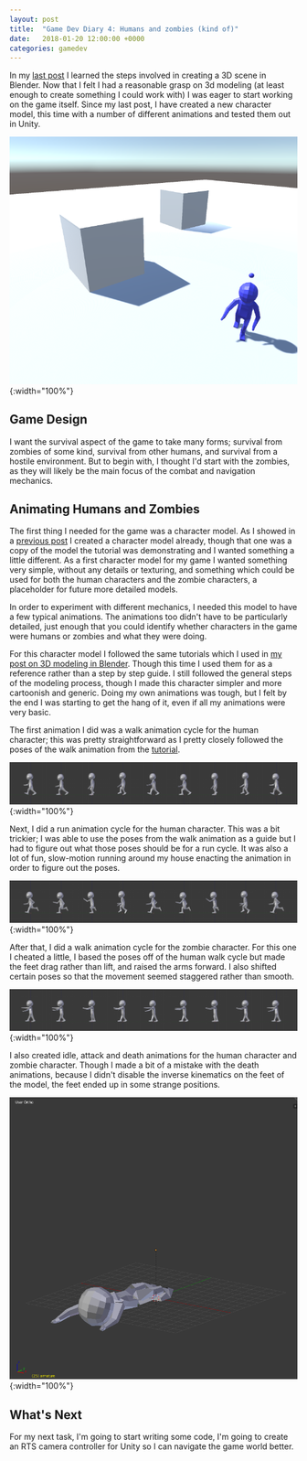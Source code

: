 ```yaml
---
layout: post
title:  "Game Dev Diary 4: Humans and zombies (kind of)"
date:   2018-01-20 12:00:00 +0000
categories: gamedev
---
```


In my [last post][previous-post] I learned the steps involved in creating a 3D scene in Blender. Now that I felt I had a reasonable grasp on 3d modeling (at least enough to create something I could work with) I was eager to start working on the game itself. Since my last post, I have created a new character model, this time with a number of different animations and tested them out in Unity.

![alt text](https://github.com/AerialMantis/aerialmantis.github.io/raw/master/images/game-dev-diary-4/animations-in-unity.png "Human walk animation in Unity"){:width="100%"}

## Game Design

I want the survival aspect of the game to take many forms; survival from zombies of some kind, survival from other humans, and survival from a hostile environment. But to begin with, I thought I'd start with the zombies, as they will likely be the main focus of the combat and navigation mechanics.

## Animating Humans and Zombies

The first thing I needed for the game was a character model. As I showed in a [previous post][post-on-3d-modelling] I created a character model already, though that one was a copy of the model the tutorial was demonstrating and I wanted something a little different. As a first character model for my game I wanted something very simple, without any details or texturing, and something which could be used for both the human characters and the zombie characters, a placeholder for future more detailed models.

In order to experiment with different mechanics, I needed this model to have a few typical animations. The animations too didn't have to be particularly detailed, just enough that you could identify whether characters in the game were humans or zombies and what they were doing.

For this character model I followed the same tutorials which I used in [my post on 3D modeling in Blender][post-on-3d-modelling]. Though this time I used them for as a reference rather than a step by step guide. I still followed the general steps of the modeling process, though I made this character simpler and more cartoonish and generic. Doing my own animations was tough, but I felt by the end I was starting to get the hang of it, even if all my animations were very basic.

The first animation I did was a walk animation cycle for the human character; this was pretty straightforward as I pretty closely followed the poses of the walk animation from the [tutorial][animation-tutorial].

![alt text](https://github.com/AerialMantis/aerialmantis.github.io/raw/master/images/game-dev-diary-4/human-walk.png "Human walk animation cycle"){:width="100%"}

Next, I did a run animation cycle for the human character. This was a bit trickier; I was able to use the poses from the walk animation as a guide but I had to figure out what those poses should be for a run cycle. It was also a lot of fun, slow-motion running around my house enacting the animation in order to figure out the poses.

![alt text](https://github.com/AerialMantis/aerialmantis.github.io/raw/master/images/game-dev-diary-4/human-run.png "Human run animation cycle"){:width="100%"}

After that, I did a walk animation cycle for the zombie character. For this one I cheated a little, I based the poses off of the human walk cycle but made the feet drag rather than lift, and raised the arms forward. I also shifted certain poses so that the movement seemed staggered rather than smooth.

![alt text](https://github.com/AerialMantis/aerialmantis.github.io/raw/master/images/game-dev-diary-4/zombie-walk.png "Zombie walk animation cycle"){:width="100%"}

I also created idle, attack and death animations for the human character and zombie character. Though I made a bit of a mistake with the death animations, because I didn't disable the inverse kinematics on the feet of the model, the feet ended up in some strange positions.

![alt text](https://github.com/AerialMantis/aerialmantis.github.io/raw/master/images/game-dev-diary-4/human-die.png "Human death animation"){:width="100%"}

## What's Next

For my next task, I'm going to start writing some code, I'm going to create an RTS camera controller for Unity so I can navigate the game world better.

[previous-post]: http://www.aerialmantis.co.uk/blog/2017/11/17/game-dev-diary-3/
[post-on-3d-modelling]: http://www.aerialmantis.co.uk/blog/2017/04/16/game-dev-diary-2/
[animation-tutorial]: https://www.youtube.com/watch?v=DuUWxUitJos